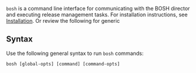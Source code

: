 `bosh` is a command line interface for communicating with the BOSH director and executing release management tasks. For installation instructions, see [Installation](installation.md). Or review the following for generic

## Syntax

Use the following general syntax to run `bosh` commands:

```shell
bosh [global-opts] [command] [command-opts]
```

